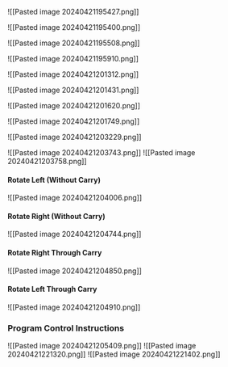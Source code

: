 ![[Pasted image 20240421195427.png]]

![[Pasted image 20240421195400.png]]

![[Pasted image 20240421195508.png]]

![[Pasted image 20240421195910.png]]

![[Pasted image 20240421201312.png]]

![[Pasted image 20240421201431.png]]

![[Pasted image 20240421201620.png]]

![[Pasted image 20240421201749.png]]

![[Pasted image 20240421203229.png]]

![[Pasted image 20240421203743.png]]
![[Pasted image 20240421203758.png]]

#### Rotate Left (Without Carry)
![[Pasted image 20240421204006.png]]

#### Rotate Right (Without Carry)
![[Pasted image 20240421204744.png]]

#### Rotate Right Through Carry
![[Pasted image 20240421204850.png]]
#### Rotate Left Through Carry
![[Pasted image 20240421204910.png]]

### Program Control Instructions

![[Pasted image 20240421205409.png]]
![[Pasted image 20240421221320.png]]
![[Pasted image 20240421221402.png]]
